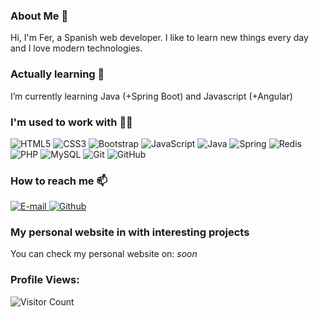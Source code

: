 ### About Me 👋

Hi, I'm Fer, a Spanish web developer. I like to learn new things every day and I love modern technologies.

### Actually learning 🌱

I’m currently learning Java (+Spring Boot) and Javascript (+Angular)

### I'm used to work with 👩‍💻

![HTML5](https://img.icons8.com/color/48/000000/html-5--v1.png)
![CSS3](https://img.icons8.com/color/48/000000/css3.png)
![Bootstrap](https://img.icons8.com/color/48/000000/bootstrap.png)
![JavaScript](https://img.icons8.com/color/48/000000/javascript--v1.png)
![Java](https://img.icons8.com/color/48/000000/java-coffee-cup-logo--v1.png)
![Spring](https://img.icons8.com/color/48/000000/spring-logo.png)
![Redis](https://img.icons8.com/color/48/000000/redis.png)
![PHP](https://img.icons8.com/color/48/000000/php.png)
![MySQL](https://img.icons8.com/color/48/000000/mysql-logo.png)
![Git](https://img.icons8.com/color/48/000000/git.png)
![GitHub](https://img.icons8.com/color/48/000000/github--v1.png)





### How to reach me 📫
  
  <div> 
    <a href="mailto:ferbg9@gmail.com" target="_blank">
    <img src="https://img.icons8.com/color/48/000000/gmail-new.png"
         alt="E-mail"/>
    </a>
    <a href="https://github.com/Fer3D" target="_blank">
    <img src="https://img.icons8.com/color/48/000000/github--v1.png"
         alt="Github"/>
    </a>
  <div/>
  
  ### My personal website in with interesting projects
   You can check my personal website on:
    _soon_
  
  ### Profile Views:
  ![Visitor Count](https://profile-counter.glitch.me/Fer3D/count.svg)
